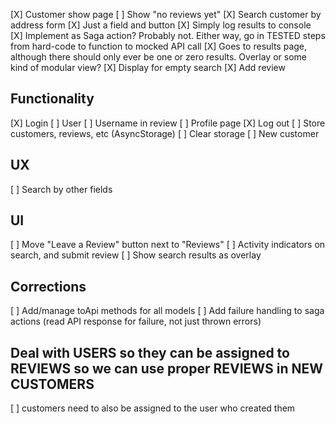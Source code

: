 [X] Customer show page
[ ] Show "no reviews yet"
[X] Search customer by address form
[X] Just a field and button
[X] Simply log results to console
[X] Implement as Saga action? Probably not. Either way, go in TESTED steps from hard-code to function to mocked API call
[X] Goes to results page, although there should only ever be one or zero results. Overlay or some kind of modular view?
[X] Display for empty search
[X] Add review

## Functionality

[X] Login
[ ] User
[ ] Username in review
[ ] Profile page
[X] Log out
[ ] Store customers, reviews, etc (AsyncStorage)
[ ] Clear storage
[ ] New customer

## UX

[ ] Search by other fields

## UI

[ ] Move "Leave a Review" button next to "Reviews"
[ ] Activity indicators on search, and submit review
[ ] Show search results as overlay

## Corrections

[ ] Add/manage toApi methods for all models
[ ] Add failure handling to saga actions (read API response for failure, not just thrown errors)

## Deal with USERS so they can be assigned to REVIEWS so we can use proper REVIEWS in NEW CUSTOMERS

[ ] customers need to also be assigned to the user who created them
